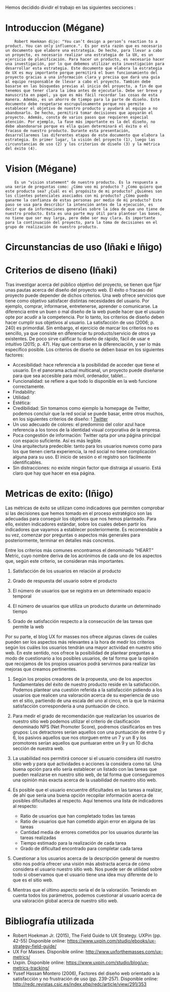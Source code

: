 Hemos decidido dividir el trabajo en las siguientes secciones : 
# Introduccion (Mégane)
		Robert Hoekman dijo: "You can’t design a person’s reaction to a product. You can only influence.". Es por esta razón que es necesario un documento que elabore una estrategia. De hecho, para llevar a cabo un proyecto, es necesario realizar una estrategia de la UX, es un ejercicio de planificación. Para hacer un producto, es necesario hacer una investigación, por lo que debemos utilizar esta investigación para desarrollar esta estrategia. Este documento que elabora la estrategia de UX es muy importante porque permitirá el buen funcionamiento del proyecto gracias a una información clara y precisa que dará una guía al equipo responsable de llevar a cabo el proyecto. También debe basarse en las búsquedas previas al inicio del proyecto, a fin de que tenemos que tener clara la idea antes de ejecutarlo. Debe ser breve y manuscrita en papel, ya que es más fácil recordar las cosas de esta manera. Además, es un ahorro de tiempo para la parte de diseño. Este documento debe respetarse escrupulosamente porque nos permite establecer el objetivo de nuestro producto y ayudará al equipo a no abandonarlo. De hecho, permitirá tomar decisiones que apoyarán el proyecto. Además, consta de varios pasos que requieren especial atención. Por ejemplo, la fase más importante es la del diseño, no debe abandonarse porque es ella quien determinará el éxito o el fracaso de nuestro producto. Durante esta presentación, desarrollaremos las diferentes etapas de este documento que elabora la estrategia. En primer lugar, la visión del proyecto (1), luego las circunstancias de uso (2) y los criterios de diseño (3) y la métrica del éxito (4).

# Vision (Mégane)
		Es un "vision statement" de nuestro producto. Es la respuesta a una serie de preguntas como: ¿Cómo veo mi producto ? ¿Como quiero que este producto sea? ¿Cuál es el propósito de mi producto? ¿Quiénes son los clientes potenciales asociados con mi producto? ¿Cómo puedo ganarme la confianza de estas personas por medio de mi producto? Este paso se usa para describir la intención antes de la ejecución, es decir que da informaciones generales sobre la idea de que uno tiene de nuestro producto. Esta es una parte muy útil para plantear las bases, no tiene que ser muy larga, pero debe ser muy clara. Es importante para la continuación del proyecto, para la toma de decisiones en el grupo de realización de nuestro producto.
		
# Circunstancias de uso (Iñaki e Iñigo) 
# Criterios de diseno (Iñaki)
Tras investigar acerca del público objetivo del proyecto, se tienen que fijar unas pautas acerca del diseño del proyecto web. El éxito o fracaso del proyecto puede depender de dichos criterios. Una web ofrece servicios que tiene como objetivo satisfacer distintas necesidades del usuario. Por ejemplo, comprar, informarse, entretenerse, aprender o comunicarse. La diferencia entre un buen o mal diseño de la web puede hacer que el usuario opte por acudir a la competencia. Por lo tanto, los criterios de diseño deben hacer cumplir sus objetivos al usuario. La satisfacción de uso (2006; p. 240) es primordial. Sin embargo, el ejercicio de marcar los criterios no es sencillo, ya que consiste en diferenciar tu producto/servicio de otros ya existentes. De poco sirve calificar tu diseño de rápido, fácil de usar e intuitivo (2015; p. 47). Hay que centrarse en la diferenciación, y ser lo más específico posible. Los criterios de diseño se deben basar en los siguientes factores:
* Accesibilidad: hace referencia a la posibilidad de acceder que tiene el usuario. En el panorama actual multicanal, un proyecto puede diseñarse para que sea accesible para móvil, ordenador, tablet...
* Funcionalidad: se refiere a que todo lo disponible en la web funcione correctamente.
* Findability:
* Utilidad:
* Estética:
* Credibilidad:
Sin tomamos como ejemplo la homepage de Twitter, podemos concluir que la red social se puede basar, entre otros muchos, en los siguientes criterios de diseño:
! [Twitter](/Desktop/Twitter.png)
* Un uso adecuado de colores: el predominio del color azul hace referencia a los tonos de la identidad visual corporativa de la empresa.
* Poca congestión de información: Twitter opta por una página principal con espacio suficiente. Así es más legible.
* Una arquitectura predecible: tanto para los usuarios nuevos como para los que tienen cierta experiencia, la red social no tiene complicación alguna para su uso. El inicio de sesión o el registro son fácilmente identificables.
* Sin distracciones: no existe ningún factor que distraiga al usuario. Está claro que hay que hacer en esa página.

# Metricas de exito: (Iñigo) 
Las métricas de éxito se utilizan como indicadores que permiten comprobar si las decisiones que hemos tomado en el proceso estratégico son las adecuadas para conseguir los objetivos que nos hemos planteado. Para ello, existen indicadores estándar, sobre los cuales deben partir los indicadores que vayamos a establecer posteriormente. Es recomendable a su vez, comenzar por preguntas o aspectos más generales para posteriormente, terminar en detalles más concretos. 
 
Entre los criterios más comunes encontramos el denominado “HEART” Metric, cuyo nombre deriva de los acrónimos de cada uno de los aspectos que, según este criterio, se consideran más importantes. 

1. Satisfacción de los usuarios en relación al producto  

2. Grado de respuesta del usuario sobre el producto

3. El número de usuarios que se registra en un determinado espacio temporal

4. El número de usuarios que utiliza un producto durante un determinado tiempo    

5. Grado de satisfacción respecto a la consecución de las tareas que permite la web

Por su parte, el blog UX for masses nos ofrece algunas claves de cuáles pueden ser los aspectos más relevantes a la hora de medir los criterios según los cuáles los usuarios tendrán una mayor actividad en nuestro sitio web. En este sentido, nos ofrece la posibilidad de plantear preguntas a modo de cuestionario a los posibles usuarios, de tal forma que la opinión que recojamos de los propios usuarios podrá servirnos para realizar las mejoras que creamos pertinentes. 

1. Según los propios creadores de la propuesta, uno de los aspectos fundamentales del éxito de nuestro producto reside en la satisfacción. Podemos plantear una cuestión referida a la satisfacción pidiendo a los usuarios que realicen una valoración acerca de su experiencia de uso en el sitio, partiendo de una escala del uno al cinco, en la que la máxima satisfacción correspondería a una puntuación de cinco. 

2. Para medir el grado de recomendación que realizarían los usuarios de nuestro sitio web podemos utilizar el criterio de clasificación denominado NPS (Net Promoter Score), podremos clasificarlos en tres grupos: Los detractores serían aquellos con una puntuación de entre 0 y 6, los pasivos aquellos que nos otorguen entre un 7 y un 8 y los promotores serían aquellos que puntuaran entre un 9 y un 10 dicha sección de nuestra web. 

3. La usabilidad nos permitirá conocer si el usuario considera útil nuestro sitio web y para qué actividades o acciones la considera como tal. Una buena opción para ello sería establecer un listado con las tareas que pueden realizarse en nuestro sitio web, de tal forma que conseguiremos una opinión más exacta acerca de la usabilidad de nuestro sitio web. 

4. Es posible que el usuario encuentre dificultades en las tareas a realizar, de ahí que sería una buena opción recopilar información acerca de posibles dificultades al respecto. Aquí tenemos una lista de indicadores al respecto: 

	* Ratio de usuarios que han completado todas las tareas
	* Ratio de usuarios que han cometido algún error en alguna de las tareas
	* Cantidad media de errores cometidos por los usuarios durante las tareas realizadas
	* Tiempo estimado para la realización de cada tarea
	* Grado de dificultad encontrado para completar cada tarea 

5. Cuestionar a los usuarios acerca de la descripción general de nuestro sitio nos podría ofrecer una visión más abstracta acerca de cómo considera el usuario nuestro sitio web. Nos puede ser de utilidad sobre todo si observamos que el usuario tiene una idea muy diferente de lo que es el sitio web. 

6. Mientras que el último aspecto sería el de la valoración. Teniendo en cuenta todos los parámetros, podemos cuestionar al usuario acerca de una valoración global acerca de nuestro sitio web. 

# Bibliografía utilizada

- Robert Hoekman Jr. (2015), The Field Guide to UX Strategy. UXPin (pp. 42-55) 
	Disponible online: https://www.uxpin.com/studio/ebooks/ux-strategy-field-guide/
- UX For Masses. Disponible online: http://www.uxforthemasses.com/ux-metrics/ 
- Uxpin. Disponible online:  https://www.uxpin.com/studio/blog/ux-metrics-tracking/  	
- Yusef Hassan Montero (2006), Factores del diseño web orientado a la satisfacción y no frustración de uso (pp. 239-257). 
	Disponible online: http://redc.revistas.csic.es/index.php/redc/article/view/291/353 